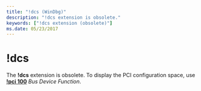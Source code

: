 ```yaml
---
title: "!dcs (WinDbg)"
description: "!dcs extension is obsolete."
keywords: ["!dcs extension (obsolete)"]
ms.date: 05/23/2017
---
```


# !dcs

The **!dcs** extension is obsolete. To display the PCI configuration space, use [**!pci 100**](-pci.md) *Bus Device Function*.
